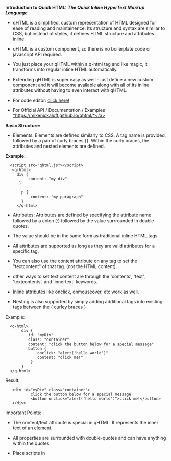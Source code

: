 I**ntroduction to Quick HTML: *The Quick Inline HyperText Markup Language***

- qHTML is a simplified, custom representation of HTML designed for ease of reading and maintainence. Its structure and syntax are similar to CSS, but instead of styles, it defines HTML structure and attributes inline. 

- qHTML is a custom component, so there is no boilerplate code or javascript API required. 

- You just place your qHTML within a q-html tag and like magic, it transforms into regular inline HTML automatically. 

- Extending qHTML is super easy as well - just define a new custom component and it will become available along with all of its inline attributes without having to even interact with qHTML. 

- For code editor:  <a href="https://mikenickaloff.github.io/qhtml/demo.html">click here!</a>
- For Official API / Documentation / Examples
   <a href="https://mikenickaloff.github.io/qhtml/">*https://mikenickaloff.github.io/qhtml/*</a>

**Basic Structure:**


- Elements: Elements are defined similarly to CSS. A tag name is provided, followed by a pair of curly braces {}. Within the curly braces, the attributes and nested elements are defined.

**Example:**
 
      <script src="qhtml.js"></script>
       <q-html>
         div {
              content: "my div"
          }
    
           p {
               content: "my paragraph"
           }
         </q-html>

- Attributes: Attributes are defined  by specifying the attribute name followed by a colon (:) followed by the value surrrounded in double quotes. 

- The value should be in the same form as traditional inline HTML tags
- All attributes are supported as long as they are valid attributes for a specific tag. 
- You can also use the content attribute on any tag to set the "textcontent" of that tag. (not the HTML content).
- other ways to set text content are through the 'contents', 'text', 'textcontents', and 'innertext' keywords.
- Inline attributes like onclick, onmouseover, etc  work as well.
- Nesting is also supported by simply adding additional tags into existing tags between the { curley braces }


Example:
   

      <q-html>
           div {
              id: "myDiv"
              class: "container"
              content: "click the button below for a special message"
              button {
                  onclick: "alert('hello world')"
                  content: "click me!"
               }
           }
      </q-html>


  Result:  

       <div id="myDiv" class="container">
               click the button below for a special message  
               <button onclick="alert('hello world')">click me!</button>
       </div>

Important Points:

- The content/text attribute is special in qHTML. It represents the inner text of an element.

- All properties are surrounded with double-quotes and can have anything within the quotes
- Place scripts in <script> blocks outside of QHTML (for now until q-script is added)
- Reference script return values using backticks like this... <pre> text: `myscript()` </pre>

Example:

     <q-html>
      p {
            content: "This is a paragraph."
            span {
                   content: "And here is how to handle multiple elements... "                   
            } 
           a { 
               href:"#"
              content: "Click here!"
              onclick: "myFunction()"
           }
            span { 
                 id: "mySpan"
                 content: " and continue learning"
            }
           
         }
          script {

             function myFunction() {  
                  document.querySelector("#mySpan").innerText = " " + Math.random() * 65535; 
                  alert("clicked!"); 
              }
           }
         
     </q-html>




Simplified Nesting

- You can nest multiple tags for convenience using a comma

Example:

qHTML:

       <q-html>
         p,center,a {
           href: "https://www.example.com"
           text: "Visit Example"
        }
       </q-html>

Converted to HTML:

            <p><center><a href="https://www.example.com">Visit Example</a></center></p>


q-components:

   
      q-component {
	     slots: "custom-slot1,custom-slot2";
	     id: "text-bar";
	     div {
		class: "w3-bar w3-blue";
		span {
		    custom-slot1 {

		    }
		}
	       div {
		   custom-slot2 {

		   }
	       }
	    }
      }
		
	div {
	  text-bar {
	      custom-slot1: "slot 1 text";
	      custom-slot2: "slot 2 text";
	  }
	  br { }
	  text-bar {
	      custom-slot1: "some other text for slot 1";
	      custom-slot2: "and the other slot 2 text";
	  
	  }
	}

Result:

  	<text-bar custom-slot1="slot 1 text" custom-slot2="slot 2 text">
            <div class="w3-bar w3-blue">
	       <span>
	         <custom-slot1>slot 1 text</custom-slot1>
	      </span>
           <div>
	       <custom-slot2>slot 2 text</custom-slot2>
	  </div>
       </div></text-bar>
       
       <br>
       <text-bar custom-slot1="some other text for slot 1" custom-slot2="and the other slot 2 text">
          <div class="w3-bar w3-blue">
	    <span>
               <custom-slot1>some other text for slot 1</custom-slot1>
	    </span>
            <div>
	       <custom-slot2>and the other slot 2 text</custom-slot2>
	    </div>
          </div>
	</text-bar>


 Currently planned features for later release:
 - q-script
 - extend q-script support to allow for javascript/q-script to be used directly with QHTML for rapid generation
 - q-query language that will allow for the access of QHTML text before rendering it into HTML, allowing it to be manipulated first
 - Additional q-components as well as integration with q-script and q-query


